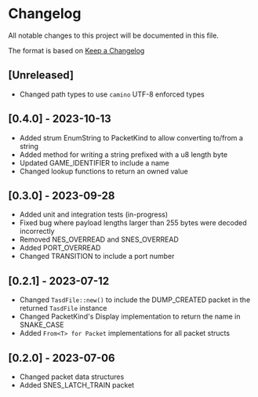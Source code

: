 # Changelog

All notable changes to this project will be documented in this file.

The format is based on [Keep a Changelog](https://keepachangelog.com/en/1.0.0/)

## [Unreleased]
- Changed path types to use `camino` UTF-8 enforced types

## [0.4.0] - 2023-10-13
- Added strum EnumString to PacketKind to allow converting to/from a string
- Added method for writing a string prefixed with a u8 length byte
- Updated GAME_IDENTIFIER to include a name
- Changed lookup functions to return an owned value

## [0.3.0] - 2023-09-28
- Added unit and integration tests (in-progress)
- Fixed bug where payload lengths larger than 255 bytes were decoded incorrectly
- Removed NES_OVERREAD and SNES_OVERREAD
- Added PORT_OVERREAD
- Changed TRANSITION to include a port number

## [0.2.1] - 2023-07-12
- Changed `TasdFile::new()` to include the DUMP_CREATED packet in the returned `TasdFile` instance
- Changed PacketKind's Display implementation to return the name in SNAKE_CASE
- Added `From<T> for Packet` implementations for all packet structs

## [0.2.0] - 2023-07-06
- Changed packet data structures
- Added SNES_LATCH_TRAIN packet
